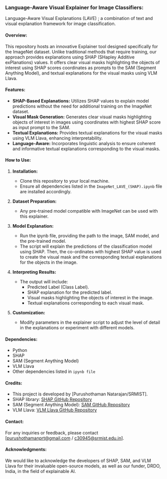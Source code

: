 ### Language-Aware Visual Explainer for Image Classifiers:
Language-Aware Visual Explanations (LAVE) ; a combination of text and visual explanation framework for image classification.

#### Overview:
This repository hosts an innovative Explainer tool designed specifically for the ImageNet dataset. Unlike traditional methods that require training, our approach provides explanations using SHAP (SHapley Additive exPlanations) values. It offers clear visual masks highlighting the objects of interest using SHAP scores coordinates as prompts to the SAM (Segment Anything Model), and textual explanations for the visual masks using VLM Llava.

#### Features:
- **SHAP-Based Explanations:** Utilizes SHAP values to explain model predictions without the need for additional training on the ImageNet dataset.
- **Visual Mask Generation:** Generates clear visual masks highlighting objects of interest in images using coordinates with highest SHAP score as input prompt to the SAM.
- **Textual Explanations:** Provides textual explanations for the visual masks using VLM Llava, enhancing interpretability.
- **Language-Aware:** Incorporates linguistic analysis to ensure coherent and informative textual explanations corresponding to the visual masks.

#### How to Use:
1. **Installation:**
   - Clone this repository to your local machine.
   - Ensure all dependencies listed in the `ImageNet_LAVE_(SHAP).ipynb` file are installed accordingly.

2. **Dataset Preparation:**
   - Any pre-trained model compatible with ImageNet can be used with this explainer.

3. **Model Explanation:**
   - Run the ipynb file, providing the path to the image, SAM model, and the pre-trained model.
   - The script will explain the predictions of the classification model using SHAP. Then, the co-ordinates with highest SHAP value is used to create the visual mask and the corresponding textual explanations for the objects in the image.

4. **Interpreting Results:**
   - The output will include:
     - Predicted Label (Class Label).
     - SHAP explanation for the predicted label. 
     - Visual masks highlighting the objects of interest in the image.
     - Textual explanations corresponding to each visual mask.

5. **Customization:**
   - Modify parameters in the explainer script to adjust the level of detail in the explanations or experiment with different models.

#### Dependencies:
- Python
- SHAP
- SAM (Segment Anything Model)
- VLM Llava
- Other dependencies listed in `ipynb file`

#### Credits:
- This project is developed by [Purushothaman Natarajan/SRMIST].
- SHAP library: [SHAP GitHub Repository](https://github.com/slundberg/shap)
- SAM (Segment Anything Model): [SAM GitHub Repository](https://github.com/samteam/sam)
- VLM Llava: [VLM Llava GitHub Repository](https://github.com/VLM-Llava/vlm-llava)

#### Contact:
For any inquiries or feedback, please contact [purushothamanprt@gmail.com / c30945@srmist.edu.in].

#### Acknowledgments:
We would like to acknowledge the developers of SHAP, SAM, and VLM Llava for their invaluable open-source models, as well as our funder, DRDO, India, in the field of explainable AI.
